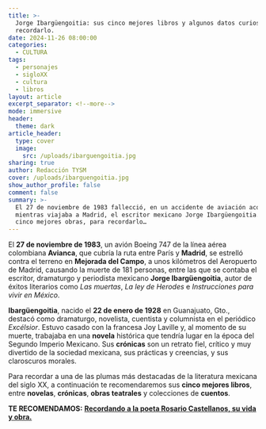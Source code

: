 ```yaml
---
title: >-
  Jorge Ibargüengoitia: sus cinco mejores libros y algunos datos curiosos para
  recordarlo.
date: 2024-11-26 08:00:00
categories:
  - CULTURA
tags:
  - personajes
  - sigloXX
  - cultura
  - libros
layout: article
excerpt_separator: <!--more-->
mode: immersive
header:
  theme: dark
article_header:
  type: cover
  image:
    src: /uploads/ibarguengoitia.jpg
sharing: true
author: Redacción TYSM
cover: /uploads/ibarguengoitia.jpg
show_author_profile: false
comment: false
summary: >-
  El 27 de noviembre de 1983 fallecció, en un accidente de aviación acontecido
  mientras viajaba a Madrid, el escritor mexicano Jorge Ibargüengoitia. Aquí sus
  cinco mejores obras, para recordarlo…
---
```

El **27 de noviembre de 1983**, un avión Boeing 747 de la línea aérea colombiana **Avianca**, que cubría la ruta entre París y **Madrid**, se estrelló contra el terreno en **Mejorada del Campo**, a unos kilómetros del Aeropuerto de Madrid, causando la muerte de 181 personas, entre las que se contaba el escritor, dramaturgo y periodista mexicano **Jorge Ibargüengoitia**, autor de éxitos literarios como *Las muertas*, *La ley de Herodes* e *Instrucciones para vivir en México*.

**Ibargüengoitia**, nacido el **22 de enero de 1928** en Guanajuato, Gto., destacó como dramaturgo, novelista, cuentista y columnista en el periódico *Excélsior*. Estuvo casado con la francesa Joy Laville y, al momento de su muerte, trabajaba en una **novela** histórica que tendría lugar en la época del Segundo Imperio Mexicano. Sus **crónicas** son un retrato fiel, crítico y muy divertido de la sociedad mexicana, sus prácticas y creencias, y sus claroscuros morales.

Para recordar a una de las plumas más destacadas de la literatura mexicana del siglo XX, a continuación te recomendaremos sus **cinco mejores libros**, entre **novelas**, **crónicas**, **obras teatrales** y colecciones de **cuentos**.

**TE RECOMENDAMOS:** [**Recordando a la poeta Rosario Castellanos, su vida y obra.**](https://blog.tonoysumariachi.com/cultura/2023/08/08/recordando-a-la-poeta-rosario-castellanos-su-vida-y-su-obra.html)

&nbsp;